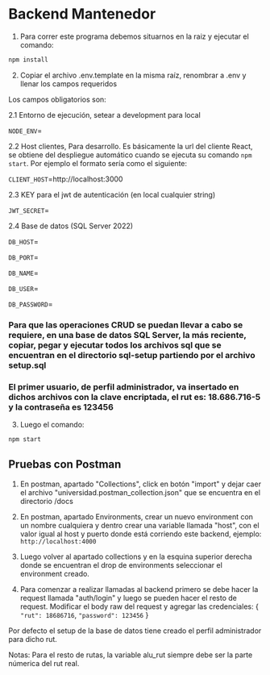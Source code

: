 # Backend Mantenedor

1. Para correr este programa debemos situarnos en la raiz y ejecutar el comando:

```bash
npm install
```

2. Copiar el archivo .env.template en la misma raíz, renombrar a .env y llenar los campos requeridos

Los campos obligatorios son:


2.1 Entorno de ejecución, setear a development para local 

`NODE_ENV`=


2.2 Host clientes, Para desarrollo. 
Es básicamente la url del cliente React, se obtiene del despliegue automático cuando se ejecuta su comando `npm start`. Por ejemplo el formato sería como el siguiente: 

`CLIENT_HOST`=http://localhost:3000 


2.3 KEY para el jwt de autenticación (en local cualquier string)

`JWT_SECRET`=


2.4 Base de datos (SQL Server 2022)

`DB_HOST`=

`DB_PORT`=

`DB_NAME`=

`DB_USER`=

`DB_PASSWORD`=


### Para que las operaciones CRUD se puedan llevar a cabo se requiere, en una base de datos SQL Server, la más reciente, copiar, pegar y ejecutar todos los archivos sql que se encuentran en el directorio sql-setup partiendo por el archivo setup.sql

### El primer usuario, de perfil administrador, va insertado en dichos archivos con la clave encriptada, el rut es: 18.686.716-5 y la contraseña es 123456

3. Luego el comando:
```bash
npm start
```

## Pruebas con Postman

1. En postman, apartado "Collections", click en botón "import" y dejar caer el archivo "universidad.postman_collection.json" que se encuentra en el directorio /docs

2. En postman, apartado Environments, crear un nuevo environment con un nombre cualquiera y dentro crear una variable llamada "host", con el valor igual al host y puerto donde está corriendo este backend, ejemplo: `http://localhost:4000`

3. Luego volver al apartado collections y en la esquina superior derecha donde se encuentran el drop de environments seleccionar el environment creado.

4. Para comenzar a realizar llamadas al backend primero se debe hacer la request llamada "auth/login" y luego se pueden hacer el resto de request. Modificar el body raw del request y agregar las credenciales: { `"rut": 18686716`, `"password": 123456` }

Por defecto el setup de la base de datos tiene creado el perfil administrador para dicho rut.

Notas:
Para el resto de rutas, la variable alu_rut siempre debe ser la parte númerica del rut real.



